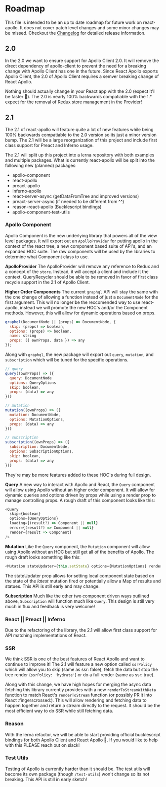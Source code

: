 # Roadmap

This file is intended to be an up to date roadmap for future work on react-apollo. It does not cover patch level changes and some minor changes may be missed. Checkout the [Changelog](./Changelog.md) for detailed release information.

## 2.0

In the 2.0 we want to ensure support for Apollo Client 2.0. It will remove the direct dependency of apollo-client to prevent the need for a breaking change with Apollo Client has one in the future. Since React Apollo exports Apollo Client, the 2.0 of Apollo Client requires a semver breaking change of React Apollo.

Nothing should actually change in your React app with the 2.0 (expect it'll be faster :tada:). The 2.0 is nearly 100% backwards compatiable with the 1.\* expect for the removal of Redux store management in the Provider!

## 2.1

The 2.1 of react-apollo will feature quite a lot of new features while being 100% backwards compatiable to the 2.0 version so its just a minor version bump. The 2.1 will be a large reorganization of this project and include first class support for Preact and Inferno usage.

The 2.1 will split up this project into a lerna repository with both examples and multiple packages. What is currently react-apollo will be split into the following new (planned) packages:

* apollo-component
* react-apollo
* preact-apollo
* inferno-apollo
* react-server-async (getDataFromTree and improved versions)
* preact-server-async (if needed to be different from ^^)
* reason-react-apollo (Bucklescript bindings)
* apollo-component-test-utils

### Apollo Component

Apollo Component is the new underlying library that powers all of the view level packages. It will export out an `ApolloProvider` for putting apollo in the context of the react tree, a new component based suite of API's, and an expanded HOC suite. The raw components will be used by the libraries to determine what Component class to use.

**ApolloProvider**
The ApolloProvider will remove any reference to Redux and a concept of the `store`. Instead, it will accept a client and include it the context. QueryRecycler should be able to be removed in favor of first class recycle support in the 2.1 of Apollo Client.

**Higher Order Components**
The current `graphql` API will stay the same with the one change of allowing a function instead of just a `DocumentNode` for the first argument. This will no longer be the reccomended way to use react-apollo, instead we will promote the new HOC's and/or the Component methods. However, this will allow for dynamic operations based on props.

```js
graphql(DocumentNode || (props) => DocumentNode, {
  skip: (props) => boolean,
  options: (props) => boolean,
  name: string
  props: ({ ownProps, data }) => any
});
```

Along with `graphql`, the new package will export out `query`, `mutation`, and `subscription` which will be tuned for the specific operations.

```js
// query
query((ownProps) => ({
  query: DocumentNode
  options: QueryOptions
  skip: boolean,
  props: (data) => any
}))

// mutation
mutation((ownProps) => ({
  mutation: DocumentNode,
  options: MutationOptions,
  props: (data) => any
}))

// subscription
subscription((ownProps) => ({
  subscription: DocumentNode,
  options: SubscriptionOptions,
  skip: boolean,
  props: (data) => any
}))
```

They're may be more features added to these HOC's during full design.

**Query**
A new way to interact with Apollo and React, the `Query` component will allow using Apollo without an higher order component. It will allow for dynamic queries and options driven by props while using a render prop to manage controlling props. A rough draft of this component looks like this:

```js
<Query
  skip={boolean}
  options={QueryOptions}
  loading={(result?) => Component || null}
  error={(result?) => Component || null}
  render={result => Component}
/>
```

**Mutation**
Like the `Query` component, the `Mutation` component will allow using Apollo without an HOC but still get all of the benefits of Apollo. The rough draft looks something like this:

```js
<Mutation stateUpdater={this.setState} options={MutationOptions} render={result => Component} />
```

The stateUpdater prop allows for setting local component state based on the state of the _latest_ mutation fired or potentially allow a Map of results and statues. This API is still early and may change.

**Subscription**
Much like the other two component driven ways outlined above, `Subscription` will function much like `Query`. This design is still very much in flux and feedback is very welcome!

### React || Preact || Inferno

Due to the refactoring of the library, the 2.1 will allow first class support for API matching implementations of React.

### SSR

We think SSR is one of the best features of React Apollo and want to continue to improve it! The 2.1 will feature a new option called `ssrPolicy` which will allow you to skip (same as ssr: false), fetch the data but stop the tree render (`ssrPolicy: 'hydrate'`) or do a full render (same as ssr: true).

Along with this change, we have high hopes for merging the async data fetching this library currently provides with a new `renderToStreamWithData` function to match React's `renderToStream` function (or possibly PR it into React :fingerscrossed:). This will allow rendering and fetching data to happen together and return a stream directly to the request. It should be the most efficient way to do SSR while still fetching data.

### Reason

With the lerna refactor, we will be able to start providing official bucklescript bindings for both Apollo Client and React Apollo :tada:. If you would like to help with this PLEASE reach out on slack!

### Test Utils

Testing of Apollo is currently harder than it should be. The test utils will become its own package (though `/test-utils`) won't change so its not breaking. This API is still in early sketch!

